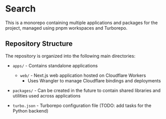 # Search

This is a monorepo containing multiple applications and packages for the project, managed using pnpm workspaces and Turborepo.

## Repository Structure

The repository is organized into the following main directories:

- `apps/` - Contains standalone applications

  - `web/` - Next.js web application hosted on Cloudflare Workers
    - Uses Wrangler to manage Cloudflare bindings and deployments

- `packages/` - Can be created in the future to contain shared libraries and utilities used across applications

- `turbo.json` - Turborepo configuration file (TODO: add tasks for the Python backend)
